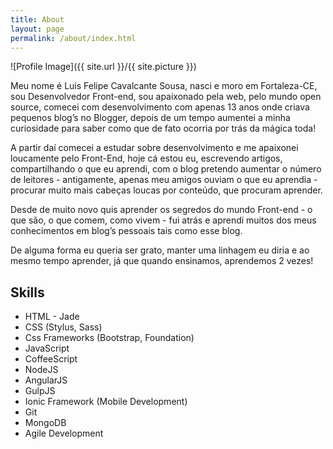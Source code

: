 ```yaml
---
title: About
layout: page
permalink: /about/index.html
---
```

![Profile Image]({{ site.url }}/{{ site.picture }})

<p>Meu nome é Luis Felipe Cavalcante Sousa, nasci e moro em Fortaleza-CE,
sou Desenvolvedor Front-end, sou apaixonado pela web, pelo mundo open source,
comecei com desenvolvimento com apenas 13 anos onde criava pequenos blog’s no Blogger,
depois de um tempo aumentei a minha curiosidade para saber como que de fato ocorria por trás da mágica toda! </p>

<p> A partir daí comecei a estudar sobre desenvolvimento e me apaixonei loucamente pelo Front-End,
hoje cá estou eu, escrevendo artigos, compartilhando o que eu aprendi, com o blog pretendo aumentar
o número de leitores - antigamente, apenas meu amigos ouviam o que eu aprendia - procurar muito mais
cabeças loucas por conteúdo, que procuram aprender. </p>

<p> Desde de muito novo quis aprender os segredos do mundo Front-end - o que são, o que comem, como vivem -
fui atrás e aprendi muitos dos meus conhecimentos em blog’s pessoais tais como esse blog. </p>

<p> De alguma forma eu queria ser grato, manter uma linhagem eu diria e ao mesmo tempo aprender,
já que quando ensinamos, aprendemos 2 vezes!</p>

<h2>Skills</h2>

<ul class="skill-list">
	<li>HTML - Jade</li>
	<li>CSS (Stylus, Sass)</li>
	<li>Css Frameworks (Bootstrap, Foundation)</li>
	<li>JavaScript</li>
	<li>CoffeeScript</li>
	<li>NodeJS</li>
	<li>AngularJS</li>
	<li>GulpJS</li>
	<li>Ionic Framework (Mobile Development)</li>
	<li>Git</li>
	<li>MongoDB</li>
	<li>Agile Development</li>
</ul>

